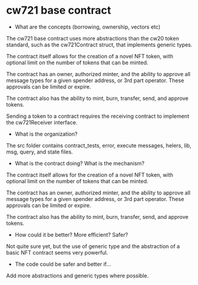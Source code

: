 # cw721 base contract

* What are the concepts (borrowing, ownership, vectors etc)

The cw721 base contract uses more abstractions than the cw20 token standard, such as the cw721Contract struct, that
implements generic types.

The contract itself allows for the creation of a novel NFT token, with optional limit on the number of tokens that can
be minted.

The contract has an owner, authorized minter, and the ability to approve all message types for a given spender address,
or 3rd part operator. These approvals can be limited or expire.

The contract also has the ability to mint, burn, transfer, send, and approve tokens.

Sending a token to a contract requires the receiving contract to implement the cw721Receiver interface.

* What is the organization?

The src folder contains contract_tests, error, execute messages, helers, lib, msg, query, and state files.

* What is the contract doing? What is the mechanism?

The contract itself allows for the creation of a novel NFT token, with optional limit on the number of tokens that can
be minted.

The contract has an owner, authorized minter, and the ability to approve all message types for a given spender address,
or 3rd part operator. These approvals can be limited or expire.

The contract also has the ability to mint, burn, transfer, send, and approve tokens.

* How could it be better? More efficient? Safer?

Not quite sure yet, but the use of generic type and the abstraction of a basic NFT contract seems very powerful.

* The code could be safer and better if…

Add more abstractions and generic types where possible.

